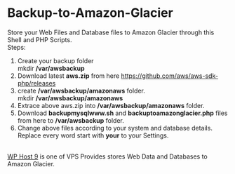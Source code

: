 # Backup-to-Amazon-Glacier</br>
Store your Web Files and Database files to Amazon Glacier through this Shell and PHP Scripts.</br>
Steps:</br>
1. Create your backup folder</br>
  mkdir <b>/var/awsbackup</b></br>
2. Download latest <b>aws.zip</b> from here https://github.com/aws/aws-sdk-php/releases</br>
3. create <b>/var/awsbackup/amazonaws</b> folder.</br>
mkdir <b>/var/awsbackup/amazonaws</b></br>
4. Extrace above aws.zip into <b>/var/awsbackup/amazonaws</b> folder.</br>
5. Download <b>backupmysqlwww.sh</b> and <b>backuptoamazonglacier.php</b> files from here to <b>/var/awsbackup</b> folder.</br>
6. Change above files according to your system and database details. Replace every word start with <b>your</b> to your Settings.</br></br>

<a href="http://wphost9.com">WP Host 9</a> is one of VPS Provides stores Web Data and Databases to Amazon Glacier.
